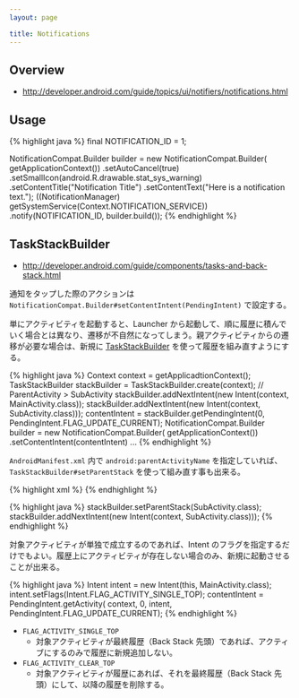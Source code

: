```yaml
---
layout: page

title: Notifications
---
```


## Overview

* <http://developer.android.com/guide/topics/ui/notifiers/notifications.html>

## Usage

{% highlight java %}
final NOTIFICATION_ID = 1;

NotificationCompat.Builder builder = new NotificationCompat.Builder(
        getApplicationContext())
        .setAutoCancel(true)
        .setSmallIcon(android.R.drawable.stat_sys_warning)
        .setContentTitle("Notification Title")
        .setContentText("Here is a notification text.");
((NotificationManager) getSystemService(Context.NOTIFICATION_SERVICE))
        .notify(NOTIFICATION_ID, builder.build());
{% endhighlight %}

## TaskStackBuilder

* <http://developer.android.com/guide/components/tasks-and-back-stack.html>

通知をタップした際のアクションは `NotificationCompat.Builder#setContentIntent(PendingIntent)` で設定する。

単にアクティビティを起動すると、Launcher から起動して、順に履歴に積んでいく場合とは異なり、遷移が不自然になってしまう。親アクティビティからの遷移が必要な場合は、新規に [TaskStackBuilder](http://developer.android.com/reference/android/app/TaskStackBuilder.html) を使って履歴を組み直すようにする。

{% highlight java %}
Context context = getApplicadtionContext();
TaskStackBuilder stackBuilder = TaskStackBuilder.create(context);
// ParentActivity > SubActivity
stackBuilder.addNextIntent(new Intent(context, MainActivity.class));
stackBuilder.addNextIntent(new Intent(context, SubActivity.class)));
contentIntent = stackBuilder.getPendingIntent(0, PendingIntent.FLAG_UPDATE_CURRENT);
NotificationCompat.Builder builder = new NotificationCompat.Builder(
        getApplicationContext())
        .setContentIntent(contentIntent)
        ...
{% endhighlight %}

`AndroidManifest.xml` 内で `android:parentActivityName` を指定していれば、`TaskStackBuilder#setParentStack` を使って組み直す事も出来る。

{% highlight xml %}
<activity
    android:name=".SubActivity"
    android:parentActivityName=".MainActivity" />
{% endhighlight %}

{% highlight java %}
stackBuilder.setParentStack(SubActivity.class);
stackBuilder.addNextIntent(new Intent(context, SubActivity.class)));
{% endhighlight %}

対象アクティビティが単独で成立するのであれば、Intent のフラグを指定するだけでもよい。履歴上にアクティビティが存在しない場合のみ、新規に起動させることが出来る。

{% highlight java %}
Intent intent = new Intent(this, MainActivity.class);
intent.setFlags(Intent.FLAG_ACTIVITY_SINGLE_TOP);
contentIntent = PendingIntent.getActivity(
        context, 0, intent, PendingIntent.FLAG_UPDATE_CURRENT);
{% endhighlight %}

* `FLAG_ACTIVITY_SINGLE_TOP`
  * 対象アクティビティが最終履歴（Back Stack 先頭）であれば、アクティブにするのみで履歴に新規追加しない。
* `FLAG_ACTIVITY_CLEAR_TOP`
  * 対象アクティビティが履歴にあれば、それを最終履歴（Back Stack 先頭）にして、以降の履歴を削除する。

